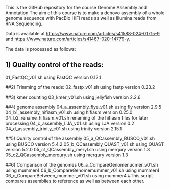 This is the GitHub repository for the course Genome Assembly and Annotation
The aim of this course is to make a denovo assembly of a whole genome sequence with PacBio HiFi reads as well as Illumina reads from RNA Sequencing.

Data is available at https://www.nature.com/articles/s41588-024-01715-9 and https://www.nature.com/articles/s41467-020-14779-y.

The data is processed as follows:
## 1) Quality control of the reads:
  01_FastQC_v01.sh    using FastQC version 0.12.1

##2) Trimming of the reads:
  02_fastp_v01.sh    using fastp  version 0.23.2

##3) kmer counting
  03_kmer_v01.sh    using jellyfish version 2.2.6

##4) genome assembly
  04_a_assembly_flye_v01.sh  using fly version 2.9.5
  04_b1_assembly_hifiasm_v01.sh  using hifiasm version 0.25.0
  04_b2_rename_hifiasm_v01.sh  renaming of the hifiasm files for later processing
  04_c_assembly_LJA_v01.sh    using LJA version 0.2
  04_d_assembly_trinity_c01.sh  using trinity version 2.15.1

##5) Quality control of the assembly
  05_a_QCassembly_BUSCO_v01.sh  using BUSCO version 5.4.2
  05_b_QCassembly_QUAST_v01.sh  using QUAST version 5.2.0
  05_c1_QCassembly_meryl.sh  using merqury version 1.3
  05_c2_QCassembly_merqury.sh  using merqury version 1.3

##6) Comparison of the genomes
  06_a_CompareGenomenucmer_v01.sh  using mummer4
  06_b_CompareGenomemummer_v01.sh  using mummer4
  06_c_CompareBetween_mummer_v01.sh  using mummer4  #This script compares assemblies to reference as well as between each other.
